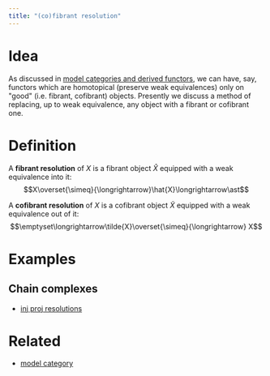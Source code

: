 ```yaml
---
title: "(co)fibrant resolution"
---
```


# Idea
As discussed in [model categories and derived functors](<notes/ntpy/Key Ideas/Homotopy theory/model categories and derived functors.md>), we can have, say, functors which are homotopical (preserve weak equivalences) only on "good" (i.e. fibrant, cofibrant) objects. Presently we discuss a method of replacing, up to weak equivalence, any object with a fibrant or cofibrant one.
# Definition
A **fibrant resolution** of $X$ is a fibrant object $\hat{X}$ equipped with a weak equivalence into it: $$X\overset{\simeq}{\longrightarrow}\hat{X}\longrightarrow\ast$$

A **cofibrant resolution** of $X$ is a cofibrant object $\tilde{X}$ equipped with a weak equivalence out of it: $$\emptyset\longrightarrow\tilde{X}\overset{\simeq}{\longrightarrow} X$$
# Examples
## Chain complexes
- [inj proj resolutions](<notes/ntpy/Definitions/Homological algebra/inj proj resolutions.md>)

# Related
- [model category](<notes/ntpy/Definitions/Homotopy theory/model category.md>)
